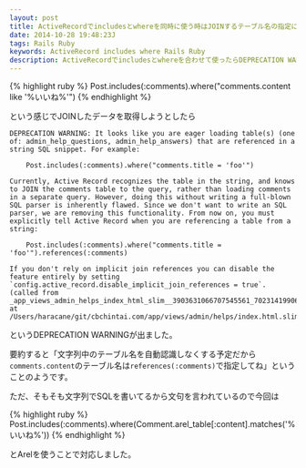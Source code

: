 ```yaml
---
layout: post
title: ActiveRecordでincludesとwhereを同時に使う時はJOINするテーブル名の指定に気をつける
date: 2014-10-28 19:48:23J
tags: Rails Ruby
keywords: ActiveRecord includes where Rails Ruby
description: ActiveRecordでincludesとwhereを合わせて使ったらDEPRECATION WARNINGが出たので記事に残しておきます。最終的にはArelを使って対応しました。
---
```


{% highlight ruby %}
Post.includes(:comments).where("comments.content like '%いいね%'")
{% endhighlight %}

という感じでJOINしたデータを取得しようとしたら

    DEPRECATION WARNING: It looks like you are eager loading table(s) (one of: admin_help_questions, admin_help_answers) that are referenced in a string SQL snippet. For example:

        Post.includes(:comments).where("comments.title = 'foo'")

    Currently, Active Record recognizes the table in the string, and knows to JOIN the comments table to the query, rather than loading comments in a separate query. However, doing this without writing a full-blown SQL parser is inherently flawed. Since we don't want to write an SQL parser, we are removing this functionality. From now on, you must explicitly tell Active Record when you are referencing a table from a string:

        Post.includes(:comments).where("comments.title = 'foo'").references(:comments)

    If you don't rely on implicit join references you can disable the feature entirely by setting `config.active_record.disable_implicit_join_references = true`. (called from _app_views_admin_helps_index_html_slim__3903631066707545561_70231419906340 at /Users/haracane/git/cbchintai.com/app/views/admin/helps/index.html.slim:36)

というDEPRECATION WARNINGが出ました。

要約すると「文字列中のテーブル名を自動認識しなくする予定だから`comments.content`のテーブル名は`references(:comments)`で指定してね」ということのようです。

ただ、そもそも文字列でSQLを書いてるから文句を言われているので今回は

{% highlight ruby %}
Post.includes(:comments).where(Comment.arel_table[:content].matches('%いいね%'))
{% endhighlight %}

とArelを使うことで対応しました。

